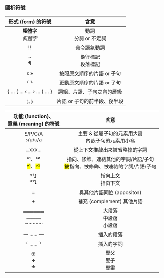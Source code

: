 
### 圖析符號

形式 (form) 的符號  | 含意 
:---: | :----: |
<strong>粗體字</strong><br><em>斜體字</em> | 動詞 <br>分詞 or 不定詞
  !! | 命令語氣動詞 
 ¬<br>¶ | 換行標記<br>段落標記 
| « » | 按照原文順序的片語 or 子句 |
| ⸉ ⸊ | 更動原文順序的片語 or 子句 |
| { ... ( ... ‹ ... › ... ) ... } | 詞組、片語、子句之內的層級 |
| ⦇、⦈ | 片語 or 子句的前半段、後半段|

功能 (function)、<br/>意義 (meaning) 的符號  | 含意 |
:---: | :----: | 
S/P/C/A<br>s/p/c/a| 主要 & 從屬子句的元素用大寫<br>內嵌子句的元素用小寫|
...xxx... | 從上下文推敲出來被省略掉的字詞 |
°¹、°²<br/><mark>°¹</mark>、<mark>°²</mark>  | 指向、修飾、連結其他的字詞/片語/子句<br/><mark>被</mark>指向、被修飾、被連結的字詞/片語/子句 |
°¹⮥<br/>°¹⮧ |  指向上文<br/>指向下文 |
= |  與其他片語同位 (appositon) 
+ | 補充 (complement) 其他片語 
══════<br/> ———<br/>·············| 大段落<br/>中段落<br/>小段落
— ...... — | 插入的段落
⸂ ...... ⸃| 插入的字詞
🕀<br>🕂<br>🕁 | 聖父<br>聖子<br>聖靈 |
